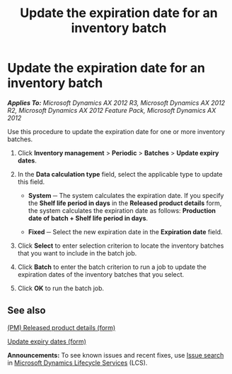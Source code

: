 ﻿---
title: Update the expiration date for an inventory batch
TOCTitle: Update the expiration date for an inventory batch
ms:assetid: 3a1763be-e1a0-420b-8fc9-0305c6ac807e
ms:mtpsurl: https://technet.microsoft.com/en-us/library/Hh352196(v=AX.60)
ms:contentKeyID: 36687829
ms.date: 04/18/2014
mtps_version: v=AX.60
---

# Update the expiration date for an inventory batch 


_**Applies To:** Microsoft Dynamics AX 2012 R3, Microsoft Dynamics AX 2012 R2, Microsoft Dynamics AX 2012 Feature Pack, Microsoft Dynamics AX 2012_

Use this procedure to update the expiration date for one or more inventory batches.

1.  Click **Inventory management** \> **Periodic** \> **Batches** \> **Update expiry dates**.

2.  In the **Data calculation type** field, select the applicable type to update this field.
    
      - **System** ─ The system calculates the expiration date. If you specify the **Shelf life period in days** in the **Released product details** form, the system calculates the expiration date as follows: **Production date of batch + Shelf life period in days**.
    
      - **Fixed** ─ Select the new expiration date in the **Expiration date** field.

3.  Click **Select** to enter selection criterion to locate the inventory batches that you want to include in the batch job.

4.  Click **Batch** to enter the batch criterion to run a job to update the expiration dates of the inventory batches that you select.

5.  Click **OK** to run the batch job.

## See also

[(PM) Released product details (form)](https://technet.microsoft.com/en-us/library/hh352306\(v=ax.60\))

[Update expiry dates (form)](https://technet.microsoft.com/en-us/library/hh227601\(v=ax.60\))

  
**Announcements:** To see known issues and recent fixes, use [Issue search](http://go.microsoft.com/fwlink/?linkid=389258) in [Microsoft Dynamics Lifecycle Services](http://go.microsoft.com/fwlink/?linkid=306505) (LCS).

